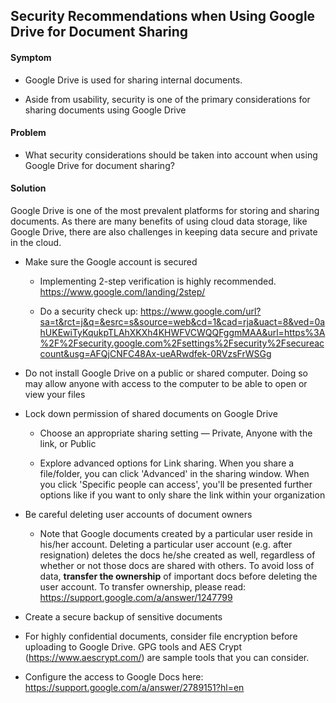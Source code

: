 ## Security Recommendations when Using Google Drive for Document Sharing

#### Symptom    
   * Google Drive is used for sharing internal documents.
   
   * Aside from usability, security is one of the primary considerations for sharing documents using Google Drive

#### Problem
   * What security considerations should be taken into account when using Google Drive for document sharing?

#### Solution   
Google Drive is one of the most prevalent platforms for storing and sharing documents. As there are many benefits of using cloud data storage, like Google Drive, there are also challenges in keeping data secure and private in the cloud.

* Make sure the Google account is secured 
   - Implementing 2-step verification is highly recommended.
   https://www.google.com/landing/2step/
   
   - Do a security check up: https://www.google.com/url?sa=t&rct=j&q=&esrc=s&source=web&cd=1&cad=rja&uact=8&ved=0ahUKEwiTyKqukpTLAhXKXh4KHWFVCWQQFggmMAA&url=https%3A%2F%2Fsecurity.google.com%2Fsettings%2Fsecurity%2Fsecureaccount&usg=AFQjCNFC48Ax-ueARwdfek-0RVzsFrWSGg

* Do not install Google Drive on a public or shared computer. Doing so may allow anyone with access to the computer to be able to open or view your files

* Lock down permission of shared documents on Google Drive

   - Choose an appropriate sharing setting — Private, Anyone with the link, or Public

   - Explore advanced options for Link sharing. When you share a file/folder, you can click 'Advanced' in the sharing window. When you click 'Specific people can access', you'll be presented further options like if you want to only share the link within your organization

* Be careful deleting user accounts of document owners

   - Note that Google documents created by a particular user reside in his/her account. Deleting a particular user account (e.g. after resignation) deletes the docs he/she created as well, regardless of whether or not those docs are shared with others. To avoid loss of data, **transfer the ownership** of important docs before deleting the user account. To transfer ownership, please read: https://support.google.com/a/answer/1247799

* Create a secure backup of sensitive documents

* For highly confidential documents, consider file encryption before uploading to Google Drive. GPG tools and AES Crypt (https://www.aescrypt.com/) are sample tools that you can consider.

* Configure the access to Google Docs here: 
https://support.google.com/a/answer/2789151?hl=en